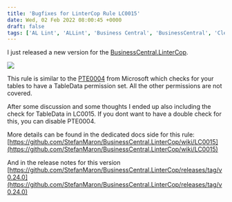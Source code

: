 ```yaml
---
title: 'Bugfixes for LinterCop Rule LC0015'
date: Wed, 02 Feb 2022 08:00:45 +0000
draft: false
tags: ['AL Lint', 'ALLint', 'Business Central', 'BusinessCentral', 'CleanCode']
---
```


I just released a new version for the [BusinessCentral.LinterCop](https://github.com/StefanMaron/BusinessCentral.LinterCop).

![](https://stefanmaron.files.wordpress.com/2022/02/image.png)

This rule is similar to the [PTE0004](https://docs.microsoft.com/en-us/dynamics365/business-central/dev-itpro/developer/analyzers/pertenantextensioncop-pte0004) from Microsoft which checks for your tables to have a TableData permission set. All the other permissions are not covered.

After some discussion and some thoughts I ended up also including the check for TableData in LC0015. If you dont want to have a double check for this, you can disable PTE0004.

More details can be found in the dedicated docs side for this rule:  
[https://github.com/StefanMaron/BusinessCentral.LinterCop/wiki/LC0015](https://github.com/StefanMaron/BusinessCentral.LinterCop/wiki/LC0015)

And in the release notes for this version  
[https://github.com/StefanMaron/BusinessCentral.LinterCop/releases/tag/v0.24.0](https://github.com/StefanMaron/BusinessCentral.LinterCop/releases/tag/v0.24.0)